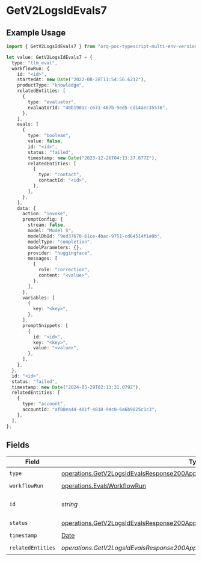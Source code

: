 # GetV2LogsIdEvals7

## Example Usage

```typescript
import { GetV2LogsIdEvals7 } from "orq-poc-typescript-multi-env-version/models/operations";

let value: GetV2LogsIdEvals7 = {
  type: "llm_eval",
  workflowRun: {
    id: "<id>",
    startedAt: new Date("2022-08-28T11:54:56.621Z"),
    productType: "knowledge",
    relatedEntities: [
      {
        type: "evaluator",
        evaluatorId: "40b1981c-c671-467b-9ed5-cd14aec35576",
      },
    ],
    evals: [
      {
        type: "boolean",
        value: false,
        id: "<id>",
        status: "failed",
        timestamp: new Date("2023-12-26T04:13:37.877Z"),
        relatedEntities: [
          {
            type: "contact",
            contactId: "<id>",
          },
        ],
      },
    ],
    data: {
      action: "invoke",
      promptConfig: {
        stream: false,
        model: "Model S",
        modelDbId: "9ed37670-61ce-4bac-9751-cd64514f1e0b",
        modelType: "completion",
        modelParameters: {},
        provider: "huggingface",
        messages: [
          {
            role: "correction",
            content: "<value>",
          },
        ],
      },
      variables: [
        {
          key: "<key>",
        },
      ],
      promptSnippets: [
        {
          id: "<id>",
          key: "<key>",
          value: "<value>",
        },
      ],
    },
  },
  id: "<id>",
  status: "failed",
  timestamp: new Date("2024-05-29T02:13:31.079Z"),
  relatedEntities: [
    {
      type: "account",
      accountId: "af08ea44-401f-4818-94c0-6a6b9825c1c3",
    },
  ],
};
```

## Fields

| Field                                                                                                                                                                  | Type                                                                                                                                                                   | Required                                                                                                                                                               | Description                                                                                                                                                            |
| ---------------------------------------------------------------------------------------------------------------------------------------------------------------------- | ---------------------------------------------------------------------------------------------------------------------------------------------------------------------- | ---------------------------------------------------------------------------------------------------------------------------------------------------------------------- | ---------------------------------------------------------------------------------------------------------------------------------------------------------------------- |
| `type`                                                                                                                                                                 | [operations.GetV2LogsIdEvalsResponse200ApplicationJSONResponseBody27Type](../../models/operations/getv2logsidevalsresponse200applicationjsonresponsebody27type.md)     | :heavy_check_mark:                                                                                                                                                     | N/A                                                                                                                                                                    |
| `workflowRun`                                                                                                                                                          | [operations.EvalsWorkflowRun](../../models/operations/evalsworkflowrun.md)                                                                                             | :heavy_check_mark:                                                                                                                                                     | N/A                                                                                                                                                                    |
| `id`                                                                                                                                                                   | *string*                                                                                                                                                               | :heavy_check_mark:                                                                                                                                                     | The id of the resource                                                                                                                                                 |
| `status`                                                                                                                                                               | [operations.GetV2LogsIdEvalsResponse200ApplicationJSONResponseBody27Status](../../models/operations/getv2logsidevalsresponse200applicationjsonresponsebody27status.md) | :heavy_check_mark:                                                                                                                                                     | N/A                                                                                                                                                                    |
| `timestamp`                                                                                                                                                            | [Date](https://developer.mozilla.org/en-US/docs/Web/JavaScript/Reference/Global_Objects/Date)                                                                          | :heavy_check_mark:                                                                                                                                                     | N/A                                                                                                                                                                    |
| `relatedEntities`                                                                                                                                                      | *operations.GetV2LogsIdEvalsResponse200ApplicationJSONResponseBody27RelatedEntities*[]                                                                                 | :heavy_check_mark:                                                                                                                                                     | N/A                                                                                                                                                                    |